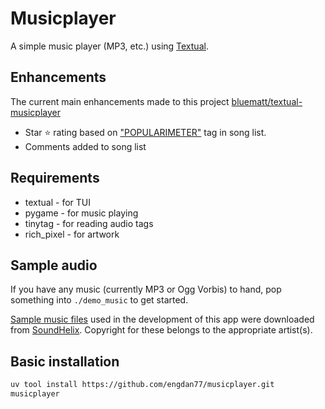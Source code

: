 # Musicplayer

A simple music player (MP3, etc.) using [Textual](https://textual.textualize.io/).

## Enhancements

The current main enhancements made to this project [bluematt/textual-musicplayer](https://github.com/bluematt/textual-musicplayer)
-  Star ⭐ rating based on ["POPULARIMETER"](https://id3.org/id3v2.3.0#Popularimeter) tag in song list.
- Comments added to song list

## Requirements

- textual - for TUI
- pygame - for music playing
- tinytag - for reading audio tags
- rich_pixel - for artwork

## Sample audio

If you have any music (currently MP3 or Ogg Vorbis) to hand, pop something into `./demo_music` to get started.

[Sample music files](https://www.soundhelix.com/audio-examples) used in the development of this app were downloaded
from [SoundHelix](https://www.soundhelix.com/). Copyright for these belongs to the appropriate artist(s).

## Basic installation

```bash
uv tool install https://github.com/engdan77/musicplayer.git
musicplayer
```
